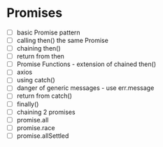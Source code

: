 # Promises

- [ ] basic Promise pattern
- [ ] calling then() the same Promise
- [ ] chaining then()
- [ ] return from then
- [ ] Promise Functions - extension of chained then()
- [ ] axios
- [ ] using catch()
- [ ] danger of generic messages - use err.message
- [ ] return from catch()
- [ ] finally()
- [ ] chaining 2 promises
- [ ] promise.all
- [ ] promise.race
- [ ] promise.allSettled